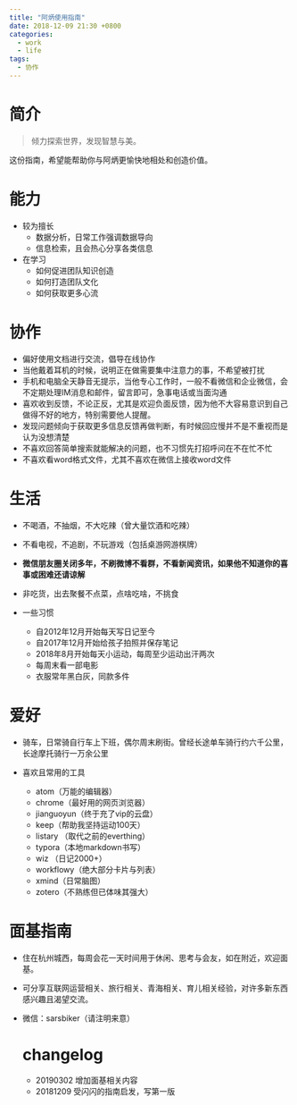 ```yaml
---
title: "阿炳使用指南"
date: 2018-12-09 21:30 +0800
categories:
  - work
  - life
tags:
  - 协作
---
```


# 简介

> 倾力探索世界，发现智慧与美。

  这份指南，希望能帮助你与阿炳更愉快地相处和创造价值。

# 能力

  - 较为擅长
    - 数据分析，日常工作强调数据导向
    - 信息检索，且会热心分享各类信息
  - 在学习
    - 如何促进团队知识创造
    - 如何打造团队文化
    - 如何获取更多心流

# 协作

  - 偏好使用文档进行交流，倡导在线协作
  - 当他戴着耳机的时候，说明正在做需要集中注意力的事，不希望被打扰
  - 手机和电脑全天静音无提示，当他专心工作时，一般不看微信和企业微信，会不定期处理IM消息和邮件，留言即可，急事电话或当面沟通
  - 喜欢收到反馈，不论正反，尤其是欢迎负面反馈，因为他不大容易意识到自己做得不好的地方，特别需要他人提醒。
  - 发现问题倾向于获取更多信息反馈再做判断，有时候回应慢并不是不重视而是认为没想清楚
  - 不喜欢回答简单搜索就能解决的问题，也不习惯先打招呼问在不在忙不忙
  - 不喜欢看word格式文件，尤其不喜欢在微信上接收word文件

# 生活

  - 不喝酒，不抽烟，不大吃辣（曾大量饮酒和吃辣）
  - 不看电视，不追剧，不玩游戏（包括桌游网游棋牌）
  - **微信朋友圈关闭多年，不刷微博不看群，不看新闻资讯，如果他不知道你的喜事或困难还请谅解**
  - 非吃货，出去聚餐不点菜，点啥吃啥，不挑食

- 一些习惯
  - 自2012年12月开始每天写日记至今
  - 自2017年12月开始给孩子拍照并保存笔记
  - 2018年8月开始每天小运动，每周至少运动出汗两次
  - 每周末看一部电影
  - 衣服常年黑白灰，同款多件


# 爱好

  - 骑车，日常骑自行车上下班，偶尔周末刷街。曾经长途单车骑行约六千公里，长途摩托骑行一万余公里

  - 喜欢且常用的工具
    - atom（万能的编辑器）
    - chrome（最好用的网页浏览器）
    - jianguoyun（终于充了vip的云盘）
    - keep（帮助我坚持运动100天）
    - listary （取代之前的everthing）
    - typora（本地markdown书写）
    - wiz （日记2000+）
    - workflowy（绝大部分卡片与列表）
    - xmind（日常脑图）
    - zotero（不熟练但已体味其强大）

# 面基指南

- 住在杭州城西，每周会花一天时间用于休闲、思考与会友，如在附近，欢迎面基。
- 可分享互联网运营相关、旅行相关、青海相关、育儿相关经验，对许多新东西感兴趣且渴望交流。
- 微信：sarsbiker（请注明来意）


  # changelog
  - 20190302 增加面基相关内容
  - 20181209 受闪闪的指南启发，写第一版

